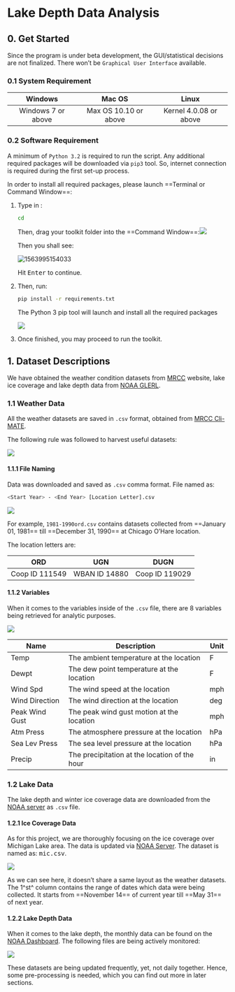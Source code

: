 # Lake Depth Data Analysis

## 0. Get Started

Since the program is under beta development, the GUI/statistical decisions are not finalized. There won’t be `Graphical User Interface` available. 

### 0.1 System Requirement

|      Windows       |        Mac OS         |         Linux          |
| :----------------: | :-------------------: | :--------------------: |
| Windows 7 or above | Max OS 10.10 or above | Kernel 4.0.08 or above |



### 0.2 Software Requirement

A minimum of `Python 3.2` is required to run the script. Any additional required packages will be downloaded via `pip3` tool. So, internet connection is required during the first set-up process.

In order to install all required packages, please launch ==Terminal or Command Window==:

1. Type in :

   ```bash
   cd
   ```

   Then, drag your toolkit folder into the ==Command Window==:![](C:\Users\wzhang77\Documents\GitHub\Random-Data-Visualization\doc\img\01.png)

   Then you shall see:

   ![1563995154033](C:\Users\wzhang77\AppData\Roaming\Typora\typora-user-images\1563995154033.png)

   Hit <kbd>Enter</kbd> to continue.

2. Then, run:

   ```bash
   pip install -r requirements.txt
   ```

   The Python 3 pip tool will launch and install all the required packages

   ![](C:\Users\wzhang77\Documents\GitHub\Random-Data-Visualization\doc\img\02.png)

3. Once finished, you may proceed to run the toolkit.

## 1. Dataset Descriptions

We have obtained the weather condition datasets from [MRCC](https://mrcc.illinois.edu/) website, lake ice coverage and lake depth data from [NOAA GLERL](https://www.glerl.noaa.gov/).



### 1.1 Weather Data

All the weather datasets are saved in `.csv` format, obtained from [MRCC Cli-MATE](https://mrcc.illinois.eduCLIMATE/). 

The following rule was followed to harvest useful datasets:

![](C:\Users\wzhang77\Documents\GitHub\Random-Data-Visualization\doc\img\03.PNG)



#### 1.1.1 File Naming

Data was downloaded and saved as `.csv` comma format. File named as:

```bash
<Start Year> - <End Year> [Location Letter].csv
```

![](C:\Users\wzhang77\Documents\GitHub\Random-Data-Visualization\doc\img\04.PNG)

For example, `1981-1990ord.csv` contains datasets collected from ==January 01, 1981== till ==December 31, 1990== at Chicago O’Hare location.

The location letters are:

| ORD            | UGN           | DUGN           |
| -------------- | ------------- | -------------- |
| Coop ID 111549 | WBAN ID 14880 | Coop ID 119029 |



#### 1.1.2 Variables

When it comes to the variables inside of the `.csv` file, there are 8 variables being retrieved for analytic purposes.

![](C:\Users\wzhang77\Documents\GitHub\Random-Data-Visualization\doc\img\05.PNG)

| Name           | Description                                   | Unit |
| -------------- | --------------------------------------------- | ---- |
| Temp           | The ambient temperature at the location       | F    |
| Dewpt          | The dew point temperature at the location     | F    |
| Wind Spd       | The wind speed at the location                | mph  |
| Wind Direction | The wind direction at the location            | deg  |
| Peak Wind Gust | The peak wind gust motion at the location     | mph  |
| Atm Press      | The atmosphere pressure at the location       | hPa  |
| Sea Lev Press  | The sea level pressure at the location        | hPa  |
| Precip         | The precipitation at the location of the hour | in   |



### 1.2 Lake Data

The lake depth and winter ice coverage data are downloaded from the [NOAA server](https://www.glerl.noaa.gov//data/ice/#historical) as `.csv` file.



#### 1.2.1 Ice Coverage Data

As for this project, we are thoroughly focusing on the ice coverage over Michigan Lake area. The data is updated via [NOAA Server](https://www.glerl.noaa.gov/data/ice/daily/mic.csv). The dataset is named as: <kbd>mic.csv</kbd>.

![](C:\Users\wzhang77\Documents\GitHub\Random-Data-Visualization\doc\img\07.PNG)

As we can see here, it doesn’t share a same layout as the weather datasets. The 1^st^ column contains the range of dates which data were being collected. It starts from ==November 14== of current year till ==May 31== of next year.



#### 1.2.2 Lake Depth Data

When it comes to the lake depth, the monthly data can be found on the [NOAA Dashboard](https://www.glerl.noaa.gov/data/dashboard/data/levels/1918_PRES/). The following files are being actively monitored:

![](C:\Users\wzhang77\Documents\GitHub\Random-Data-Visualization\doc\img\06.png)

These datasets are being updated frequently, yet, not daily together. Hence, some pre-processing is needed, which you can find out more in later sections. 